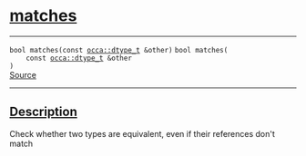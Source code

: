 
<h1 id="matches">
 <a href="#/api/dtype_t/matches" class="anchor">
   <span>matches</span>
  </a>
</h1>

<div class="signature">

<hr>

  <div class="definition-container">
    <div class="definition">
      <code class="desktop-only"><span class="token keyword">bool</span> matches(<span class="token keyword">const</span> <a href="#/api/dtype_t/">occa::dtype&#95;t</a> &amp;other)</code>
      <code class="mobile-only"><span class="token keyword">bool</span> matches(
    <span class="token keyword">const</span> <a href="#/api/dtype_t/">occa::dtype&#95;t</a> &amp;other
)</code>
      <div class="flex-spacing"></div>
      <a href="https://github.com/libocca/occa/blob/06c83625/include/occa/dtype/dtype.hpp#L222" target="_blank">Source</a>
    </div>
    
  </div>

  <hr>
</div>


<h2 id="description">
 <a href="#/api/dtype_t/matches?id=description" class="anchor">
   <span>Description</span>
  </a>
</h2>

Check whether two types are equivalent, even if their references don't match
